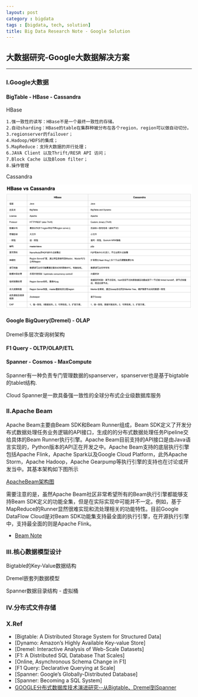 ```yaml
---
layout: post
category : bigdata
tags : [bigdata, tech, solution]
title: Big Data Research Note - Google Solution
---
```


## 大数据研究-Google大数据解决方案
---------------------------------------------------

### I.Google大数据

#### BigTable - HBase - Cassandra

HBase

	1.强一致性的读写：HBase不是一个最终一致性的存储。
	2.自动sharding：HBase的table在集群种被分布在各个region，region可以做自动切分。
	3.regionserver的failover；
	4.Hadoop/HDFS的集成；
	5.MapReduce：支持大数据的并行处理；
	6.JAVA Client 以及Thrift/RESR API 访问；
	7.Block Cache 以及Bloom filter；
	8.操作管理


Cassandra


![hbase_vs_cassandra](_includes/hbase_vs_cassandra.png)


#### Google BigQuery(Dremel) - OLAP

Dremel多层次查询树架构

#### F1 Query - OLTP/OLAP/ETL

#### Spanner - Cosmos - MaxCompute

Spanner有一种负责专门管理数据的spanserver，spanserver也是基于bigtable的tablet结构.

Cloud Spanner是一款具备强一致性的全球分布式企业级数据库服务

### II.Apache Beam

Apache Beam主要由Beam SDK和Beam Runner组成，Beam SDK定义了开发分布式数据处理任务业务逻辑的API接口，生成的的分布式数据处理任务Pipeline交给具体的Beam Runner执行引擎。Apache Beam目前支持的API接口是由Java语言实现的，Python版本的API正在开发之中。Apache Beam支持的底层执行引擎包括Apache Flink，Apache Spark以及Google Cloud Platform，此外Apache Storm，Apache Hadoop，Apache Gearpump等执行引擎的支持也在讨论或开发当中。其基本架构如下图所示

[ApacheBeam架构图](_includes/Kafka拓扑图.jpg)

需要注意的是，虽然Apache Beam社区非常希望所有的Beam执行引擎都能够支持Beam SDK定义的功能全集，但是在实际实现中可能并不一定。例如，基于MapReduce的Runner显然很难实现和流处理相关的功能特性。目前Google DataFlow Cloud是对Beam SDK功能集支持最全面的执行引擎，在开源执行引擎中，支持最全面的则是Apache Flink。


- [Beam Note](https://beam.apache.org/)



### III.核心数据模型设计


Bigtable的Key-Value数据结构

Dremel嵌套列数据模型

Spanner数据目录结构 - 虚拟桶


### IV.分布式文件存储



### X.Ref

- [Bigtable: A Distributed Storage System for Structured Data]
- [Dynamo: Amazon’s Highly Available Key-value Store]
- [Dremel: Interactive Analysis of Web-Scale Datasets]
- [F1: A Distributed SQL Database That Scales]
- [Online, Asynchronous Schema Change in F1]
- [F1 Query: Declarative Querying at Scale]
- [Spanner: Google’s Globally-Distributed Database]
- [Spanner: Becoming a SQL System]
- [GOOGLE分布式数据库技术演进研究--从Bigtable、Dremel到Spanner](https://blog.csdn.net/x802796/article/details/18802733)


